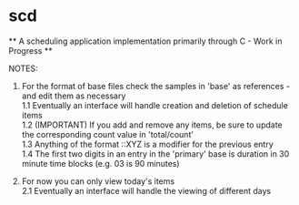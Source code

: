 # scd 

** A scheduling application implementation primarily through C - Work in Progress **

NOTES:
1. For the format of base files check the samples in 'base' as references - and edit them as necessary  <br />
  1.1 Eventually an interface will handle creation and deletion of schedule items  <br />
  1.2 (IMPORTANT) If you add and remove any items, be sure to update the corresponding count value in 'total/count'  <br />
  1.3 Anything of the format ::XYZ is a modifier for the previous entry  <br />
  1.4 The first two digits in an entry in the 'primary' base is duration in 30 minute time blocks (e.g. 03 is 90 minutes)  <br />
   
2. For now you can only view today's items  <br />
  2.1 Eventually an interface will handle the viewing of different days

   

